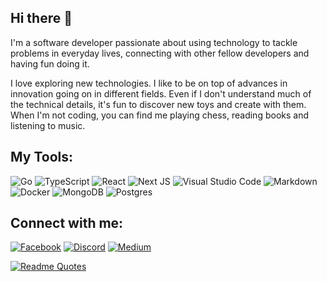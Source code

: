 
## Hi there 👋

I'm a software developer passionate about using technology to tackle problems in everyday lives, connecting with other fellow developers and having fun doing it.

I love exploring new technologies. I like to be on top of advances in innovation going on in different fields. Even if I don't understand much of the technical details, it's fun to discover new toys and create with them. When I'm not coding, you can find me playing chess, reading books and listening to music.

## My Tools:
![Go](https://img.shields.io/badge/go-%2300ADD8.svg?style=for-the-badge&logo=go&logoColor=white)
![TypeScript](https://img.shields.io/badge/typescript-%23007ACC.svg?style=for-the-badge&logo=typescript&logoColor=white)
![React](https://img.shields.io/badge/react-%2320232a.svg?style=for-the-badge&logo=react&logoColor=%2361DAFB)
![Next JS](https://img.shields.io/badge/Next-black?style=for-the-badge&logo=next.js&logoColor=white)
![Visual Studio Code](https://img.shields.io/badge/Visual%20Studio%20Code-0078d7.svg?style=for-the-badge&logo=visual-studio-code&logoColor=white)
![Markdown](https://img.shields.io/badge/markdown-%23000000.svg?style=for-the-badge&logo=markdown&logoColor=white)
![Docker](https://img.shields.io/badge/docker-%230db7ed.svg?style=for-the-badge&logo=docker&logoColor=white)
![MongoDB](https://img.shields.io/badge/MongoDB-%234ea94b.svg?style=for-the-badge&logo=mongodb&logoColor=white)
![Postgres](https://img.shields.io/badge/postgres-%23316192.svg?style=for-the-badge&logo=postgresql&logoColor=white)

## Connect with me:

[![Facebook](https://img.shields.io/badge/Facebook-%231877F2.svg?style=for-the-badge&logo=Facebook&logoColor=white)](https://facebook.com/aabishkaryal)
[![Discord](https://img.shields.io/badge/Discord-%237289DA.svg?style=for-the-badge&logo=discord&logoColor=white)](https://discordapp.com/users/aabishkaryal)
[![Medium](https://img.shields.io/badge/Medium-12100E?style=for-the-badge&logo=medium&logoColor=white)](https://medium.com/@aabishkaryal)



[![Readme Quotes](https://quotes-github-readme.vercel.app/api?type=horizontal&theme=dark)](https://github.com/piyushsuthar/github-readme-quotes)
